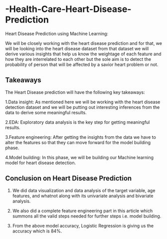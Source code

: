 # -Health-Care-Heart-Disease-Prediction
Heart Disease Prediction using Machine Learning:

We will be closely working with the heart disease prediction and for that, we will be looking into the heart disease dataset from that dataset we will derive various insights that help us know the weightage of each feature and how they are interrelated to each other but the sole aim is to detect the probability of person that will be affected by a savior heart problem or not.
## Takeaways
The Heart Disease prediction will have the following key takeaways:

1.Data insight: As mentioned here we will be working with the heart disease detection dataset and we will be putting out interesting inferences from the data to derive some meaningful results.

2.EDA: Exploratory data analysis is the key step for getting meaningful results.

3.Feature engineering: After getting the insights from the data we have to alter the features so that they can move forward for the model building phase.

4.Model building: In this phase, we will be building our Machine learning model for heart disease detection.


## Conclusion on Heart Disease Prediction
1. We did data visualization and data analysis of the target variable, age features, and whatnot along with its univariate analysis and bivariate analysis.

2. We also did a complete feature engineering part in this article which summons all the valid steps needed for further steps i.e.
model building.

3. From the above model accuracy, Logistic Regression is giving us the accuracy which is 84%.
